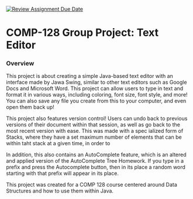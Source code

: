 [![Review Assignment Due Date](https://classroom.github.com/assets/deadline-readme-button-24ddc0f5d75046c5622901739e7c5dd533143b0c8e959d652212380cedb1ea36.svg)](https://classroom.github.com/a/GqrHw_cP)
# COMP-128 Group Project: Text Editor

### Overview

This project is about creating a simple Java-based text editor with an interface made by Jawa Swing, similar to other text editors such as Google Docs and Microsoft Word. This project can allow users to type in text and format it in various ways, including coloring, font size, font style, and more! You can also save any file you create from this to your computer, and even open them back up!

This project also features version control! Users can undo back to previous versions of their document within that session, as well as go back to the most recent version with ease. This was made with a spec ialized form of Stacks, where they have a set maximum number of elements that can be within taht stack at a given time, in order to  

In addition, this also contains an AutoComplete feature, which is an altered and applied version of the AutoComplete Tree Homework. If you type in a prefix and press the Autocomplete button, then in its place a random word starting with that prefix will appear in its place. 

This project was created for a COMP 128 course centered around Data Structures and how to use them within Java. 

